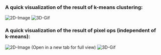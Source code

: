 ### A quick visualization of the result of k-means clustering: ###
![2D-Image](image-analysis/generated_figues/KMeans%20SwellShark1%20Color%20bins=20.png)
![3D-Gif](image-analysis/generated_figues/Swell1%20Kmeans20.gif)

### A quick visualization of the result of pixel ops (independent of k-means): ###
![2D-Image](image-analysis/generated_figues/Pixel%20Ops%20Results%20of%20grouping%20Swell1%20500ids.png) (Open in a new tab for full view)
![3D-Gif](<image-analysis/generated_figues/Animation%20of%20Pixel%20Ops%20Ids,%20one%20sweep%20'C003Z001.gif>)